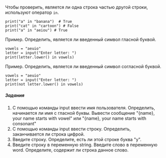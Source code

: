 Чтобы проверить, является ли одна строка частью другой строки, используют оператор `in`.
```
print("a" in "banana")  # True
print("cat" in "cartoon") # False
print("a" in "aeiou") # True
```
Пример. Определить, является ли введенный символ гласной буквой.
```
vowels = "aeuio"
letter = input("Enter letter: ")
print(letter.lower() in vowels) 
```
Пример. Определить, является ли введенный символ согласной буквой.
```
vowels = "aeuio"
letter = input("Enter letter: ")
print(not letter.lower() in vowels) 
```

##### Задания
1. С помощью команды input ввести имя пользователя. Определить, начинается ли имя с гласной буквы.
Вывести сообщение "{name}, your name starts with vowel"  или "{name}, your name starts with consonant"
1. С помощью команды input ввести строку. Определить, заканчивается ли строка цифрой.
1. Введите строку. Определите, есть ли этой строке буква "y".
1. Введите строку в переменную string. Введите слово в переменную word. Определите, содержит ли строка данное слово.
